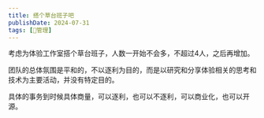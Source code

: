 ```yaml
---
title: 搭个草台班子吧
publishDate: 2024-07-31
tags: [💞管理]
---
```


考虑为体验工作室搭个草台班子，人数一开始不会多，不超过4人，之后再增加。

团队的总体氛围是平和的，不以逐利为目的，而是以研究和分享体验相关的思考和技术为主要活动，并没有特定目的。

具体的事务到时候具体商量，可以逐利，也可以不逐利，可以商业化，也可以开源。
